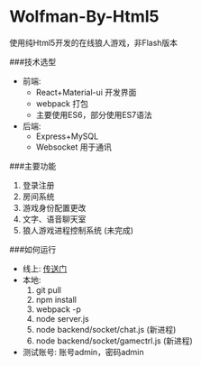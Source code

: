 # Wolfman-By-Html5
使用纯Html5开发的在线狼人游戏，非Flash版本

###技术选型
* 前端:
  * React+Material-ui 开发界面
  * webpack 打包
  * 主要使用ES6，部分使用ES7语法
* 后端:
  * Express+MySQL 
  * Websocket 用于通讯

###主要功能
1. 登录注册
2. 房间系统
3. 游戏身份配置更改
4. 文字、语音聊天室
5. 狼人游戏进程控制系统 (未完成)

###如何运行
* 线上: [传送门](https://tx.zhelishi.cn:2016)
* 本地:
  1. git pull
  2. npm install
  3. webpack -p
  4. node server.js
  5. node backend/socket/chat.js (新进程)
  6. node backend/socket/gamectrl.js (新进程)
* 测试账号: 账号admin，密码admin

